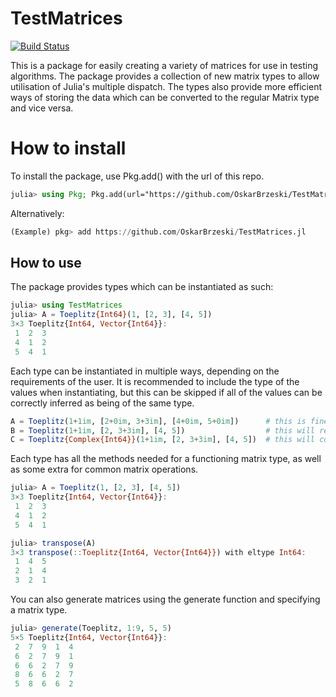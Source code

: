# TestMatrices

[![Build Status](https://github.com/OskarBrzeski/TestMatrices.jl/actions/workflows/CI.yml/badge.svg?branch=master)](https://github.com/OskarBrzeski/TestMatrices.jl/actions/workflows/CI.yml?query=branch%3Amaster)

This is a package for easily creating a variety of matrices for use in testing algorithms. The package provides a collection of new matrix types to allow utilisation of Julia's multiple dispatch. The types also provide more efficient ways of storing the data which can be converted to the regular Matrix type and vice versa.

# How to install

To install the package, use Pkg.add() with the url of this repo.

```julia
julia> using Pkg; Pkg.add(url="https://github.com/OskarBrzeski/TestMatrices.jl")
```

Alternatively:

```julia
(Example) pkg> add https://github.com/OskarBrzeski/TestMatrices.jl
```

## How to use

The package provides types which can be instantiated as such:

```julia
julia> using TestMatrices
julia> A = Toeplitz{Int64}(1, [2, 3], [4, 5])
3×3 Toeplitz{Int64, Vector{Int64}}:
 1  2  3
 4  1  2
 5  4  1
```

Each type can be instantiated in multiple ways, depending on the requirements of the user. It is recommended to include the type of the values when instantiating, but this can be skipped if all of the values can be correctly inferred as being of the same type.

```julia
A = Toeplitz(1+1im, [2+0im, 3+3im], [4+0im, 5+0im])      # this is fine
B = Toeplitz(1+1im, [2, 3+3im], [4, 5])                  # this will result in an error
C = Toeplitz{Complex{Int64}}(1+1im, [2, 3+3im], [4, 5])  # this will convert all arguments to specified type
```

Each type has all the methods needed for a functioning matrix type, as well as some extra for common matrix operations.

```julia
julia> A = Toeplitz(1, [2, 3], [4, 5])
3×3 Toeplitz{Int64, Vector{Int64}}:
 1  2  3
 4  1  2
 5  4  1

julia> transpose(A)
3×3 transpose(::Toeplitz{Int64, Vector{Int64}}) with eltype Int64:
 1  4  5
 2  1  4
 3  2  1
```

You can also generate matrices using the generate function and specifying a matrix type.

```julia
julia> generate(Toeplitz, 1:9, 5, 5)
5×5 Toeplitz{Int64, Vector{Int64}}:
 2  7  9  1  4
 6  2  7  9  1
 6  6  2  7  9
 8  6  6  2  7
 5  8  6  6  2
```